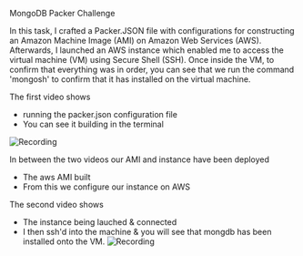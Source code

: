 MongoDB Packer Challenge

In this task, I crafted a Packer.JSON file with configurations for constructing an Amazon Machine Image (AMI) on Amazon Web Services (AWS). Afterwards, I launched an AWS instance which enabled me to access the virtual machine (VM) using Secure Shell (SSH). Once inside the VM, to confirm that everything was in order, you can see that we run the command 'mongosh' to confirm that it has installed on the virtual machine.

The first video shows 
- running the packer.json configuration file
- You can see it building in the terminal

![Recording](/media-vids/1.gif)

In between the two videos our AMI and instance have been deployed
- The aws AMI built
- From this we configure our instance on AWS

The second video shows 
- The instance being lauched & connected
- I then ssh'd into the machine & you will see that mongdb has been installed onto the VM.
![Recording](/media-vids/2.gif)